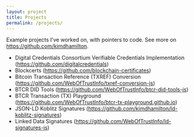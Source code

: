 ```yaml
---
layout: project
title: Projects
permalink: /projects/
---
```


Example projects I've worked on, with pointers to code. See more on https://github.com/kimdhamilton.

- Digital Credentials Consortium Verifiable Credentials Implementation (https://github.com/digitalcredentials)
- Blockcerts (https://github.com/blockchain-certificates)
- Bitcoin Transaction Reference (TXREF) Conversion (https://github.com/WebOfTrustInfo/txref-conversion-js)
- BTCR DID Tools (https://github.com/WebOfTrustInfo/btcr-did-tools-js)
- BTCR Transaction (TX) Playground (https://github.com/WebOfTrustInfo/btcr-tx-playground.github.io)
- JSON-LD Koblitz Signatures (https://github.com/kimdhamilton/ld-koblitz-signatures)
- Linked Data Signatures (https://github.com/WebOfTrustInfo/ld-signatures-js)
